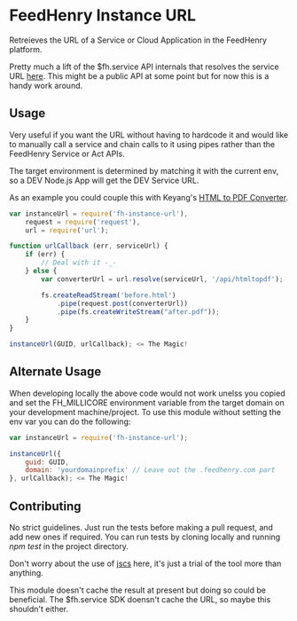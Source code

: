 # FeedHenry Instance URL
Retreieves the URL of a Service or Cloud Application in the FeedHenry platform.

Pretty much a lift of the $fh.service API internals that resolves the service 
URL [here](https://github.com/fheng/fh-mbaas-api/blob/master/lib/act.js). This 
might be a public API at some point but for now this is a handy work around.

## Usage
Very useful if you want the URL without having to hardcode it and would like to 
manually call a service and chain calls to it using pipes rather than the 
FeedHenry Service or Act APIs.

The target environment is determined by matching it with the current env, 
so a DEV Node.js App will get the DEV Service URL.


As an example you could couple this with Keyang's 
[HTML to PDF Converter](https://github.com/feedhenry-staff/fh-htmltopdf).

```javascript
var instanceUrl = require('fh-instance-url'),
	request = require('request'),
	url = require('url');

function urlCallback (err, serviceUrl) {
	if (err) {
		// Deal with it -_-
	} else {
		var converterUrl = url.resolve(serviceUrl, '/api/htmltopdf');

		fs.createReadStream('before.html')
			.pipe(request.post(converterUrl))
			.pipe(fs.createWriteStream("after.pdf"));
	}
}

instanceUrl(GUID, urlCallback); <= The Magic!
```

## Alternate Usage
When developing locally the above code would not work unelss you copied and set 
the FH_MILLICORE environment variable from the target domain on your 
development machine/project. To use this module without setting the env var you 
can do the following:

```javascript
var instanceUrl = require('fh-instance-url');

instanceUrl({
	guid: GUID,
	domain: 'yourdomainprefix' // Leave out the .feedhenry.com part
}, urlCallback); <= The Magic!

```

## Contributing
No strict guidelines. Just run the tests before making a pull request, and add 
new ones if required. You can run tests by cloning locally and running 
_npm test_ in the project directory. 

Don't worry about the use of [jscs](https://github.com/jscs-dev/node-jscs) here,
it's just a trial of the tool more than anything.

This module doesn't cache the result at present but doing so could be 
beneficial. The $fh.service SDK doensn't cache the URL, so maybe this 
shouldn't either.